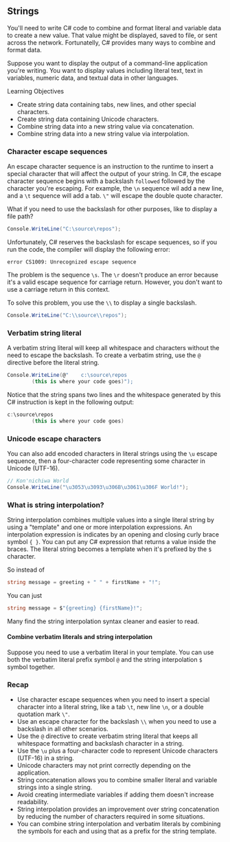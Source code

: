 ## Strings

You'll need to write C# code to combine and format literal and variable data to create a new value. That value might be displayed, saved to file, or sent across the network. Fortunatelly, C# provides many ways to combine and format data.

Suppose you want to display the output of a command-line application you're writing. You want to display values including literal text, text in variables, numeric data, and textual data in other languages.

Learning Objectives

* Create string data containing tabs, new lines, and other special characters.
* Create string data containing Unicode characters.
* Combine string data into a new string value via concatenation.
* Combine string data into a new string value via interpolation.

### Character escape sequences

An escape character sequence is an instruction to the runtime to insert a special character that will affect the output of your string. In C#, the escape character sequence begins with a backslash `followed` followed by the character you're escaping. For example, the `\n` sequence wil add a new line, and a `\t` sequence will add a tab. `\"` will escape the double quote character.

What if you need to use the backslash for other purposes, like to display a file path?

```csharp
Console.WriteLine("C:\source\repos");
```

Unfortunately, C# reserves the backslash for escape sequences, so if you run the code, the compiler will display the following error:

```
error CS1009: Unrecognized escape sequence
```

The problem is the sequence `\s`. The `\r` doesn't produce an error because it's a valid escape sequence for carriage return. However, you don't want to use a carriage return in this context.

To solve this problem, you use the `\\` to display a single backslash.

```csharp
Console.WriteLine("C:\\source\\repos");
```

### Verbatim string literal

A verbatim string literal will keep all whitespace and characters without the need to escape the backslash. To create a verbatim string, use the `@` directive before the literal string.

```csharp
Console.WriteLine(@"    c:\source\repos    
        (this is where your code goes)");
```

Notice that the string spans two lines and the whitespace generated by this C# instruction is kept in the following output:

```csharp
c:\source\repos    
        (this is where your code goes)
```

### Unicode escape characters

You can also add encoded characters in literal strings using the `\u` escape sequence, then a four-character code representing some character in Unicode (UTF-16).

```csharp
// Kon'nichiwa World
Console.WriteLine("\u3053\u3093\u306B\u3061\u306F World!");
```

### What is string interpolation?

String interpolation combines multiple values into a single literal string by using a "template" and one or more interpolation expressions. An interpolation expression is indicates by an opening and closing curly brace symbol `{ }`. You can put any C# expression that returns a value inside the braces. The literal string becomes a template when it's prefixed by the `$` character.

So instead of

```csharp
string message = greeting + " " + firstName + "!";
```

You can just

```csharp
string message = $"{greeting} {firstName}!";
```

Many find the string interpolation syntax cleaner and easier to read.

#### Combine verbatim literals and string interpolation

Suppose you need to use a verbatim literal in your template. You can use both the verbatim literal prefix symbol `@` and the string interpolation `$` symbol together.

### Recap

* Use character escape sequences when you need to insert a special character into a literal string, like a tab `\t`, new line `\n`, or a double quotation mark `\"`.
* Use an escape character for the backslash `\\` when you need to use a backslash in all other scenarios.
* Use the `@` directive to create verbatim string literal that keeps all whitespace formatting and backslash character in a string.
* Use the `\u` plus a four-character code to represent Unicode characters (UTF-16) in a string.
* Unicode characters may not print correctly depending on the application.
* String concatenation allows you to combine smaller literal and variable strings into a single string.
* Avoid creating intermediate variables if adding them doesn't increase readability.
* String interpolation provides an improvement over string concatenation by reducing the number of characters required in some situations.
* You can combine string interpolation and verbatim literals by combining the symbols for each and using that as a prefix for the string template.
